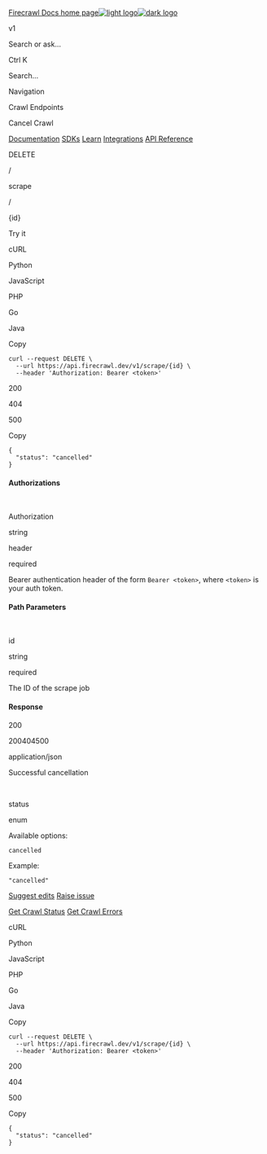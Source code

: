 [Firecrawl Docs home page![light logo](https://mintlify.s3.us-west-1.amazonaws.com/firecrawl/logo/logo.png)![dark logo](https://mintlify.s3.us-west-1.amazonaws.com/firecrawl/logo/logo-dark.png)](https://firecrawl.dev/)

v1

Search or ask...

Ctrl K

Search...

Navigation

Crawl Endpoints

Cancel Crawl

[Documentation](https://docs.firecrawl.dev/introduction)
[SDKs](https://docs.firecrawl.dev/sdks/overview)
[Learn](https://www.firecrawl.dev/blog/category/tutorials)
[Integrations](https://www.firecrawl.dev/app)
[API Reference](https://docs.firecrawl.dev/api-reference/introduction)

DELETE

/

scrape

/

{id}

Try it

cURL

Python

JavaScript

PHP

Go

Java

Copy

    curl --request DELETE \
      --url https://api.firecrawl.dev/v1/scrape/{id} \
      --header 'Authorization: Bearer <token>'

200

404

500

Copy

    {
      "status": "cancelled"
    }

#### Authorizations

[​](https://docs.firecrawl.dev/api-reference/endpoint/scrape-delete#authorization-authorization)

Authorization

string

header

required

Bearer authentication header of the form `Bearer <token>`, where `<token>` is your auth token.

#### Path Parameters

[​](https://docs.firecrawl.dev/api-reference/endpoint/scrape-delete#parameter-id)

id

string

required

The ID of the scrape job

#### Response

200

200404500

application/json

Successful cancellation

[​](https://docs.firecrawl.dev/api-reference/endpoint/scrape-delete#response-status)

status

enum<string>

Available options:

`cancelled`

Example:

`"cancelled"`

[Suggest edits](https://github.com/hellofirecrawl/docs/edit/main/api-reference/endpoint/scrape-delete.mdx)
[Raise issue](https://github.com/hellofirecrawl/docs/issues/new?title=Issue%20on%20docs&body=Path:%20/api-reference/endpoint/scrape-delete)

[Get Crawl Status](https://docs.firecrawl.dev/api-reference/endpoint/scrape-get)
[Get Crawl Errors](https://docs.firecrawl.dev/api-reference/endpoint/scrape-get-errors)

cURL

Python

JavaScript

PHP

Go

Java

Copy

    curl --request DELETE \
      --url https://api.firecrawl.dev/v1/scrape/{id} \
      --header 'Authorization: Bearer <token>'

200

404

500

Copy

    {
      "status": "cancelled"
    }

